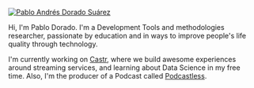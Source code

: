 [![Pablo Andrés Dorado Suárez](background.jpg)](https://pablodorado.com)

Hi, I'm Pablo Dorado. I'm a Development Tools and methodologies researcher, passionate by education and in ways to improve people's life quality through technology.

I'm currently working on [Castr](https://castr.io), where we build awesome experiences around streaming services, and learning about Data Science in my free time. Also, I'm the producer of a Podcast called [Podcastless](https://podcastless.com).

<!--
**pandres95/pandres95** is a ✨ _special_ ✨ repository because its `README.md` (this file) appears on your GitHub profile.

Here are some ideas to get you started:

- 🌱 I’m currently learning ...
- 👯 I’m looking to collaborate on ...
- 🤔 I’m looking for help with ...
- 💬 Ask me about ...
- 📫 How to reach me: ...
- 😄 Pronouns: ...
- ⚡ Fun fact: ...
-->
